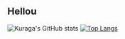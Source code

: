 ## Hellou

![Kuraga's GitHub stats](https://github-readme-stats.vercel.app/api?username=Piola-l&show_icons=true&theme=merko)
[![Top Langs](https://github-readme-stats.vercel.app/api/top-langs/?username=anuraghazra&show_icons=true&theme=merko)](https://github.com/anuraghazra/github-readme-stats)
